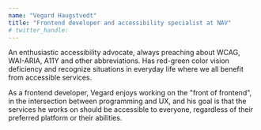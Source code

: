```yaml
---
name: "Vegard Haugstvedt"
title: "Frontend developer and accessibility specialist at NAV"
# twitter_handle: 
---
```

An enthusiastic accessibility advocate, always preaching about WCAG, WAI-ARIA, A11Y and other abbreviations. Has red-green color vision deficiency and recognize situations in everyday life where we all benefit from accessible services.

As a frontend developer, Vegard enjoys working on the "front of frontend", in the intersection between programming and UX, and his goal is that the services he works on should be accessible to everyone, regardless of their preferred platform or their abilities.
